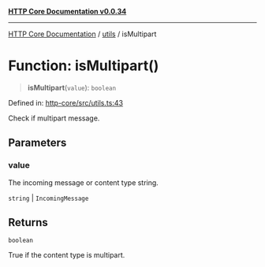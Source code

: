 [**HTTP Core Documentation v0.0.34**](../../README.md)

***

[HTTP Core Documentation](../../modules.md) / [utils](../README.md) / isMultipart

# Function: isMultipart()

> **isMultipart**(`value`): `boolean`

Defined in: [http-core/src/utils.ts:43](https://github.com/stonemjs/http-core/blob/16d44b2a21e4f4bf5742d6461b8beebcd7cc1d0b/src/utils.ts#L43)

Check if multipart message.

## Parameters

### value

The incoming message or content type string.

`string` | `IncomingMessage`

## Returns

`boolean`

True if the content type is multipart.
